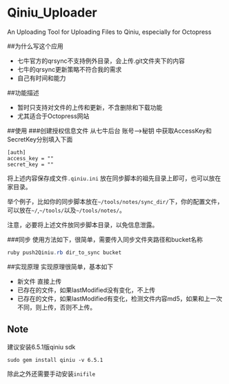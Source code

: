# Qiniu_Uploader
An Uploading Tool for Uploading Files to Qiniu, especially for Octopress

##为什么写这个应用
  * 七牛官方的qrsync不支持例外目录，会上传.git文件夹下的内容
  * 七牛的qrsync更新策略不符合我的需求
  * 自己有时间和能力

##功能描述
  * 暂时只支持对文件的上传和更新，不含删除和下载功能
  * 尤其适合于Octopress网站


##使用
###创建授权信息文件
从七牛后台 账号-->秘钥 中获取AccessKey和SecretKey分别填入下面
```
[auth]
access_key = ""
secret_key = ""
```
将上述内容保存成文件`.qiniu.ini` 放在同步脚本的祖先目录上即可，也可以放在家目录。

举个例子，比如你的同步脚本放在`~/tools/notes/sync_dir/`下，你的配置文件，可以放在`~/`,`~/tools/`以及`~/tools/notes/`。

注意，必要将上述文件放同步脚本目录，以免信息泄露。

###同步
使用方法如下，很简单，需要传入同步文件夹路径和bucket名称

```java
ruby push2Qiniu.rb dir_to_sync bucket
```

##实现原理
实现原理很简单，基本如下
  
  * 新文件 直接上传
  * 已存在的文件，如果lastModified没有变化，不上传
  * 已存在的文件，如果lastModified有变化，检测文件内容md5，如果和上一次不同，则上传，否则不上传。


## Note
建议安装6.5.1版qiniu sdk
```
sudo gem install qiniu -v 6.5.1
```

除此之外还需要手动安装`inifile`

